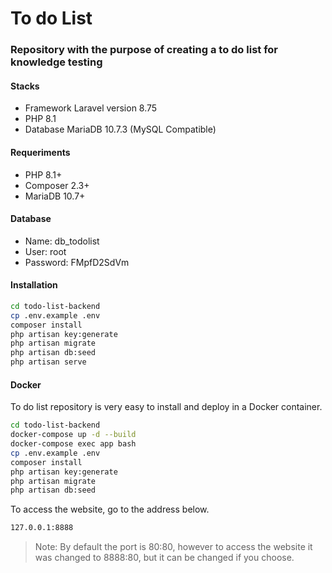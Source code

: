 # To do List

### Repository with the purpose of creating a to do list for knowledge testing

#### Stacks

* Framework Laravel version 8.75
* PHP 8.1
* Database MariaDB 10.7.3 (MySQL Compatible)

#### Requeriments
* PHP 8.1+
* Composer 2.3+
* MariaDB 10.7+

#### Database
* Name: db_todolist
* User: root
* Password: FMpfD2SdVm
  
#### Installation
```sh
cd todo-list-backend
cp .env.example .env
composer install
php artisan key:generate
php artisan migrate
php artisan db:seed
php artisan serve
```

#### Docker
To do list repository is very easy to install and deploy in a Docker container.

```sh
cd todo-list-backend
docker-compose up -d --build
docker-compose exec app bash
cp .env.example .env
composer install
php artisan key:generate
php artisan migrate
php artisan db:seed
```
To access the website, go to the address below.

```sh
127.0.0.1:8888
```

> Note: By default the port is 80:80, however to access the website it was changed to 8888:80, but it can be changed if you choose.
